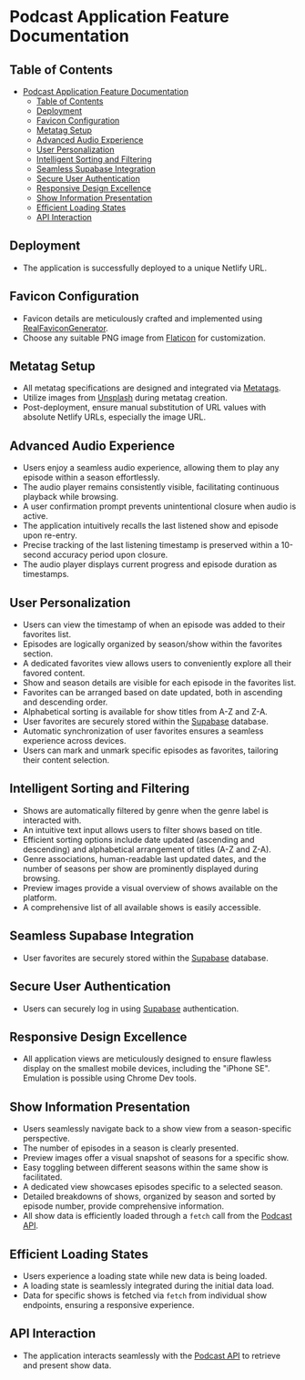 # Podcast Application Feature Documentation

## Table of Contents

- [Podcast Application Feature Documentation](#podcast-application-feature-documentation)
  - [Table of Contents](#table-of-contents)
  - [Deployment](#deployment)
  - [Favicon Configuration](#favicon-configuration)
  - [Metatag Setup](#metatag-setup)
  - [Advanced Audio Experience](#advanced-audio-experience)
  - [User Personalization](#user-personalization)
  - [Intelligent Sorting and Filtering](#intelligent-sorting-and-filtering)
  - [Seamless Supabase Integration](#seamless-supabase-integration)
  - [Secure User Authentication](#secure-user-authentication)
  - [Responsive Design Excellence](#responsive-design-excellence)
  - [Show Information Presentation](#show-information-presentation)
  - [Efficient Loading States](#efficient-loading-states)
  - [API Interaction](#api-interaction)

## Deployment

- The application is successfully deployed to a unique Netlify URL.

## Favicon Configuration

- Favicon details are meticulously crafted and implemented using [RealFaviconGenerator](https://realfavicongenerator.net/).
- Choose any suitable PNG image from [Flaticon](https://www.flaticon.com/) for customization.

## Metatag Setup

- All metatag specifications are designed and integrated via [Metatags](https://metatags.io/).
- Utilize images from [Unsplash](https://unsplash.com/) during metatag creation.
- Post-deployment, ensure manual substitution of URL values with absolute Netlify URLs, especially the image URL.

## Advanced Audio Experience

- Users enjoy a seamless audio experience, allowing them to play any episode within a season effortlessly.
- The audio player remains consistently visible, facilitating continuous playback while browsing.
- A user confirmation prompt prevents unintentional closure when audio is active.
- The application intuitively recalls the last listened show and episode upon re-entry.
- Precise tracking of the last listening timestamp is preserved within a 10-second accuracy period upon closure.
- The audio player displays current progress and episode duration as timestamps.

## User Personalization

- Users can view the timestamp of when an episode was added to their favorites list.
- Episodes are logically organized by season/show within the favorites section.
- A dedicated favorites view allows users to conveniently explore all their favored content.
- Show and season details are visible for each episode in the favorites list.
- Favorites can be arranged based on date updated, both in ascending and descending order.
- Alphabetical sorting is available for show titles from A-Z and Z-A.
- User favorites are securely stored within the [Supabase](https://app.supabase.com) database.
- Automatic synchronization of user favorites ensures a seamless experience across devices.
- Users can mark and unmark specific episodes as favorites, tailoring their content selection.

## Intelligent Sorting and Filtering

- Shows are automatically filtered by genre when the genre label is interacted with.
- An intuitive text input allows users to filter shows based on title.
- Efficient sorting options include date updated (ascending and descending) and alphabetical arrangement of titles (A-Z and Z-A).
- Genre associations, human-readable last updated dates, and the number of seasons per show are prominently displayed during browsing.
- Preview images provide a visual overview of shows available on the platform.
- A comprehensive list of all available shows is easily accessible.

## Seamless Supabase Integration

- User favorites are securely stored within the [Supabase](https://app.supabase.com) database.

## Secure User Authentication

- Users can securely log in using [Supabase](https://app.supabase.com) authentication.

## Responsive Design Excellence

- All application views are meticulously designed to ensure flawless display on the smallest mobile devices, including the "iPhone SE". Emulation is possible using Chrome Dev tools.

## Show Information Presentation

- Users seamlessly navigate back to a show view from a season-specific perspective.
- The number of episodes in a season is clearly presented.
- Preview images offer a visual snapshot of seasons for a specific show.
- Easy toggling between different seasons within the same show is facilitated.
- A dedicated view showcases episodes specific to a selected season.
- Detailed breakdowns of shows, organized by season and sorted by episode number, provide comprehensive information.
- All show data is efficiently loaded through a `fetch` call from the [Podcast API](https://podcast-api.netlify.app/shows).

## Efficient Loading States

- Users experience a loading state while new data is being loaded.
- A loading state is seamlessly integrated during the initial data load.
- Data for specific shows is fetched via `fetch` from individual show endpoints, ensuring a responsive experience.

## API Interaction

- The application interacts seamlessly with the [Podcast API](https://podcast-api.netlify.app/shows) to retrieve and present show data.
